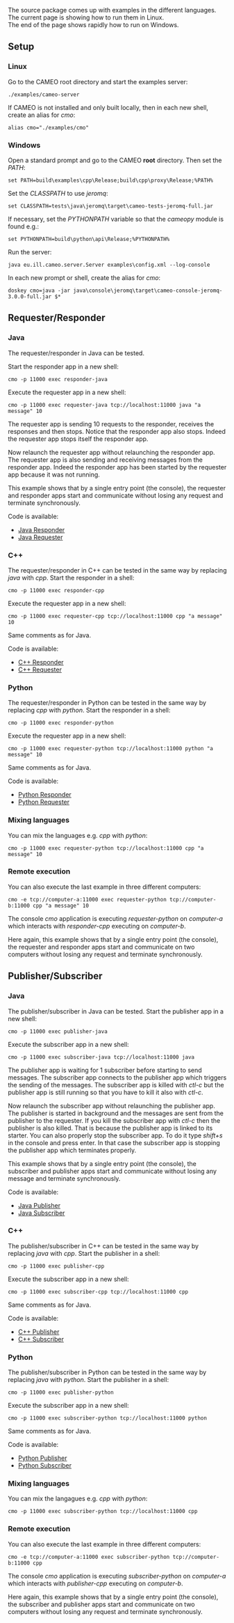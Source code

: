 The source package comes up with examples in the different languages. The current page is showing how to run them in Linux.  
The end of the page shows rapidly how to run on Windows.


## Setup

### Linux

Go to the CAMEO root directory and start the examples server:

```
./examples/cameo-server
```

If CAMEO is not installed and only built locally, then in each new shell, create an alias for *cmo*:
```
alias cmo="./examples/cmo"
```

### Windows

Open a standard prompt and go to the CAMEO **root** directory. Then set the *PATH*:
```
set PATH=build\examples\cpp\Release;build\cpp\proxy\Release;%PATH%
```

Set the *CLASSPATH* to use *jeromq*:
```
set CLASSPATH=tests\java\jeromq\target\cameo-tests-jeromq-full.jar
```

If necessary, set the *PYTHONPATH* variable so that the *cameopy* module is found e.g.:
```
set PYTHONPATH=build\python\api\Release;%PYTHONPATH%
```

Run the server:
```
java eu.ill.cameo.server.Server examples\config.xml --log-console
```

In each new prompt or shell, create the alias for *cmo*:
```
doskey cmo=java -jar java\console\jeromq\target\cameo-console-jeromq-3.0.0-full.jar $*
```

## Requester/Responder

### Java

The requester/responder in Java can be tested.

Start the responder app in a new shell:  
```
cmo -p 11000 exec responder-java
```
Execute the requester app in a new shell:  
```
cmo -p 11000 exec requester-java tcp://localhost:11000 java "a message" 10
```
The requester app is sending 10 requests to the responder, receives the responses and then stops. Notice that the responder app also stops. Indeed the requester app stops itself the responder app.

Now relaunch the requester app without relaunching the responder app. The requester app is also sending and receiving messages from the responder app. Indeed the responder app has been started by the requester app because it was not running.

This example shows that by a single entry point (the console), the requester and responder apps start and communicate without losing any request and terminate synchronously.

Code is available:

* [Java Responder](https://github.com/ILLGrenoble/cameo/blob/cmake-review-cppzmq/examples/java/src/fr/ill/ics/cameo/examples/ResponderApp.java)
* [Java Requester](https://github.com/ILLGrenoble/cameo/blob/cmake-review-cppzmq/examples/java/src/fr/ill/ics/cameo/examples/RequesterApp.java)


### C++

The requester/responder in C++ can be tested in the same way by replacing *java* with *cpp*.
Start the responder in a shell:  
```
cmo -p 11000 exec responder-cpp
```
Execute the requester app in a new shell:  
```
cmo -p 11000 exec requester-cpp tcp://localhost:11000 cpp "a message" 10
```
Same comments as for Java.

Code is available:

* [C++ Responder](https://github.com/ILLGrenoble/cameo/blob/cmake-review-cppzmq/examples/cpp/src/ResponderApp.cpp)
* [C++ Requester](https://github.com/ILLGrenoble/cameo/blob/cmake-review-cppzmq/examples/cpp/src/RequesterApp.cpp)


### Python

The requester/responder in Python can be tested in the same way by replacing *cpp* with *python*.
Start the responder in a shell:  
```
cmo -p 11000 exec responder-python
```
Execute the requester app in a new shell:  
```
cmo -p 11000 exec requester-python tcp://localhost:11000 python "a message" 10
```
Same comments as for Java.

Code is available:

* [Python Responder](https://github.com/ILLGrenoble/cameo/blob/cmake-review-cppzmq/examples/python/src/responderapp.py)
* [Python Requester](https://github.com/ILLGrenoble/cameo/blob/cmake-review-cppzmq/examples/python/src/requesterapp.py)

### Mixing languages

You can mix the languages e.g. *cpp* with *python*:
```
cmo -p 11000 exec requester-python tcp://localhost:11000 cpp "a message" 10
```

### Remote execution

You can also execute the last example in three different computers:

```
cmo -e tcp://computer-a:11000 exec requester-python tcp://computer-b:11000 cpp "a message" 10
```

The console *cmo* application is executing *requester-python* on *computer-a* which interacts with *responder-cpp* executing on *computer-b*.

Here again, this example shows that by a single entry point (the console), the requester and responder apps start and communicate on two computers without losing any request and terminate synchronously.

## Publisher/Subscriber

### Java

The publisher/subscriber in Java can be tested.
Start the publisher app in a new shell:  
```
cmo -p 11000 exec publisher-java
```
Execute the subscriber app in a new shell:  
```
cmo -p 11000 exec subscriber-java tcp://localhost:11000 java
```

The publisher app is waiting for 1 subscriber before starting to send messages.
The subscriber app connects to the publisher app which triggers the sending of the messages.
The subscriber app is killed with *ctl-c* but the publisher app is still running so that you have to kill it also with *ctl-c*.

Now relaunch the subscriber app without relaunching the publisher app. The publisher is started in background and the messages are sent from the publisher to the requester.
If you kill the subscriber app with *ctl-c* then the publisher is also killed. That is because the publisher app is linked to its starter. You can also properly stop the subscriber app. To do it type *shift+s* in the console and press enter. In that case the subscriber app is stopping the publisher app which terminates properly.

This example shows that by a single entry point (the console), the subscriber and publisher apps start and communicate without losing any message and terminate synchronously.

Code is available:

* [Java Publisher](https://github.com/ILLGrenoble/cameo/blob/cmake-review-cppzmq/examples/java/src/fr/ill/ics/cameo/examples/PublisherApp.java)
* [Java Subscriber](https://github.com/ILLGrenoble/cameo/blob/cmake-review-cppzmq/examples/java/src/fr/ill/ics/cameo/examples/SubscriberApp.java)


### C++

The publisher/subscriber in C++ can be tested in the same way by replacing *java* with *cpp*.
Start the publisher in a shell:  
```
cmo -p 11000 exec publisher-cpp
```
Execute the subscriber app in a new shell:  
```
cmo -p 11000 exec subscriber-cpp tcp://localhost:11000 cpp
```
Same comments as for Java.

Code is available:

* [C++ Publisher](https://github.com/ILLGrenoble/cameo/blob/cmake-review-cppzmq/examples/cpp/src/PublisherApp.cpp)
* [C++ Subscriber](https://github.com/ILLGrenoble/cameo/blob/cmake-review-cppzmq/examples/cpp/src/SubscriberApp.cpp)


### Python

The publisher/subscriber in Python can be tested in the same way by replacing *java* with *python*.
Start the publisher in a shell:  
```
cmo -p 11000 exec publisher-python
```
Execute the subscriber app in a new shell:  
```
cmo -p 11000 exec subscriber-python tcp://localhost:11000 python
```
Same comments as for Java.

Code is available:

* [Python Publisher](https://github.com/ILLGrenoble/cameo/blob/cmake-review-cppzmq/examples/python/src/publisherapp.py)
* [Python Subscriber](https://github.com/ILLGrenoble/cameo/blob/cmake-review-cppzmq/examples/python/src/subscriberapp.py)


### Mixing languages

You can mix the langagues e.g. *cpp* with *python*:
```
cmo -p 11000 exec subscriber-python tcp://localhost:11000 cpp
```

### Remote execution

You can also execute the last example in three different computers:

```
cmo -e tcp://computer-a:11000 exec subscriber-python tcp://computer-b:11000 cpp
```

The console *cmo* application is executing *subscriber-python* on *computer-a* which interacts with *publisher-cpp* executing on *computer-b*.

Here again, this example shows that by a single entry point (the console), the subscriber and publisher apps start and communicate on two computers without losing any request and terminate synchronously.




